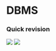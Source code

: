 # DBMS

### Quick revision
![](https://user-images.githubusercontent.com/65703138/150641076-dd864e47-41fd-46e5-87a5-6e4c34326c96.png)
![](https://user-images.githubusercontent.com/65703138/150641077-f19c4ada-751b-4117-ae25-a3c573928c80.png)
